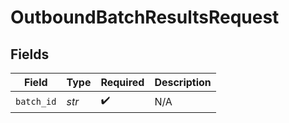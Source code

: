 # OutboundBatchResultsRequest


## Fields

| Field              | Type               | Required           | Description        |
| ------------------ | ------------------ | ------------------ | ------------------ |
| `batch_id`         | *str*              | :heavy_check_mark: | N/A                |